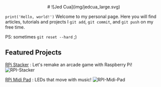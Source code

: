 <center>
# ![Jed Cua](img/jedcua_large.svg)
</center>

`print('Hello, world!')` Welcome to my personal page. Here you will find articles, tutorials and projects I `git add`, `git commit`, and `git push` on my free time.

PS: sometimes `git reset --hard` ;)

## Featured Projects
[RPi Stacker](projects/rpi_stacker.md) : Let's remake an arcade game with Raspberry Pi!
![RPI-Stacker](../img/rpi-stacker/preview.jpg)

[RPi Midi Pad](projects/rpi_midi_pad.md) : LEDs that move with music!
![RPI-Midi-Pad](../img/rpi-midi-pad/preview.png)